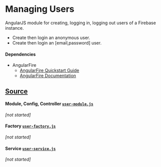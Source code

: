# Managing Users

AngularJS module for creating, logging in, logging out users of a Firebase instance.

* Create then login an anonymous user.
* Create then login an [email,password] user.

#### Dependencies

* AngularFire
  - [AngularFire Quickstart Guide](https://www.firebase.com/docs/web/libraries/angular/quickstart.html)
  - [AngularFire Documentation](https://www.firebase.com/docs/web/libraries/angular/api.html)

## [Source](./src)

#### Module, Config, Controller [`user-module.js`](./src/user-module.js)

_[not started]_

#### Factory [`user-factory.js`](./src/user-factory.js)

_[not started]_

#### Service [`user-service.js`](./src/user-service.js)

_[not started]_
